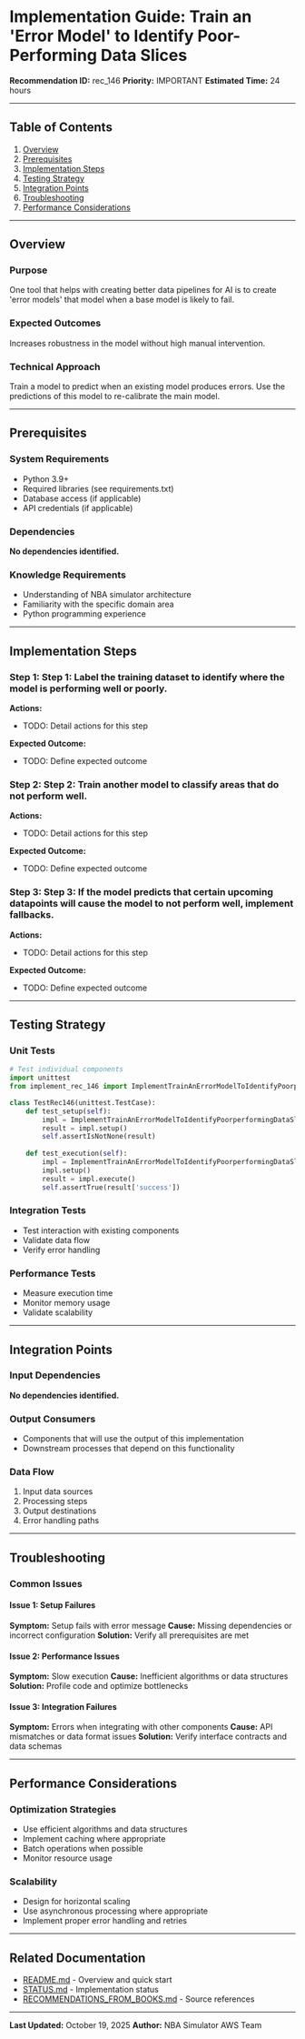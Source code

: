 # Implementation Guide: Train an 'Error Model' to Identify Poor-Performing Data Slices

**Recommendation ID:** rec_146
**Priority:** IMPORTANT
**Estimated Time:** 24 hours

---

## Table of Contents

1. [Overview](#overview)
2. [Prerequisites](#prerequisites)
3. [Implementation Steps](#implementation-steps)
4. [Testing Strategy](#testing-strategy)
5. [Integration Points](#integration-points)
6. [Troubleshooting](#troubleshooting)
7. [Performance Considerations](#performance-considerations)

---

## Overview

### Purpose

One tool that helps with creating better data pipelines for AI is to create 'error models' that model when a base model is likely to fail.

### Expected Outcomes

Increases robustness in the model without high manual intervention.

### Technical Approach

Train a model to predict when an existing model produces errors. Use the predictions of this model to re-calibrate the main model.

---

## Prerequisites

### System Requirements

- Python 3.9+
- Required libraries (see requirements.txt)
- Database access (if applicable)
- API credentials (if applicable)

### Dependencies

**No dependencies identified.**

### Knowledge Requirements

- Understanding of NBA simulator architecture
- Familiarity with the specific domain area
- Python programming experience

---

## Implementation Steps

### Step 1: Step 1: Label the training dataset to identify where the model is performing well or poorly.

**Actions:**
- TODO: Detail actions for this step

**Expected Outcome:**
- TODO: Define expected outcome

### Step 2: Step 2: Train another model to classify areas that do not perform well.

**Actions:**
- TODO: Detail actions for this step

**Expected Outcome:**
- TODO: Define expected outcome

### Step 3: Step 3: If the model predicts that certain upcoming datapoints will cause the model to not perform well, implement fallbacks.

**Actions:**
- TODO: Detail actions for this step

**Expected Outcome:**
- TODO: Define expected outcome



---

## Testing Strategy

### Unit Tests

```python
# Test individual components
import unittest
from implement_rec_146 import ImplementTrainAnErrorModelToIdentifyPoorperformingDataSlices

class TestRec146(unittest.TestCase):
    def test_setup(self):
        impl = ImplementTrainAnErrorModelToIdentifyPoorperformingDataSlices()
        result = impl.setup()
        self.assertIsNotNone(result)
    
    def test_execution(self):
        impl = ImplementTrainAnErrorModelToIdentifyPoorperformingDataSlices()
        impl.setup()
        result = impl.execute()
        self.assertTrue(result['success'])
```

### Integration Tests

- Test interaction with existing components
- Validate data flow
- Verify error handling

### Performance Tests

- Measure execution time
- Monitor memory usage
- Validate scalability

---

## Integration Points

### Input Dependencies

**No dependencies identified.**

### Output Consumers

- Components that will use the output of this implementation
- Downstream processes that depend on this functionality

### Data Flow

1. Input data sources
2. Processing steps
3. Output destinations
4. Error handling paths

---

## Troubleshooting

### Common Issues

#### Issue 1: Setup Failures

**Symptom:** Setup fails with error message
**Cause:** Missing dependencies or incorrect configuration
**Solution:** Verify all prerequisites are met

#### Issue 2: Performance Issues

**Symptom:** Slow execution
**Cause:** Inefficient algorithms or data structures
**Solution:** Profile code and optimize bottlenecks

#### Issue 3: Integration Failures

**Symptom:** Errors when integrating with other components
**Cause:** API mismatches or data format issues
**Solution:** Verify interface contracts and data schemas

---

## Performance Considerations

### Optimization Strategies

- Use efficient algorithms and data structures
- Implement caching where appropriate
- Batch operations when possible
- Monitor resource usage

### Scalability

- Design for horizontal scaling
- Use asynchronous processing where appropriate
- Implement proper error handling and retries

---

## Related Documentation

- [README.md](README.md) - Overview and quick start
- [STATUS.md](STATUS.md) - Implementation status
- [RECOMMENDATIONS_FROM_BOOKS.md](RECOMMENDATIONS_FROM_BOOKS.md) - Source references

---

**Last Updated:** October 19, 2025
**Author:** NBA Simulator AWS Team
